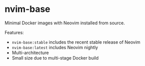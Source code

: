 # nvim-base

Minimal Docker images with Neovim installed from source.

Features:

- `nvim-base:stable` includes the recent stable release of Neovim
- `nvim-base:latest` includes Neovim nightly
- Multi-architecture
- Small size due to multi-stage Docker build
